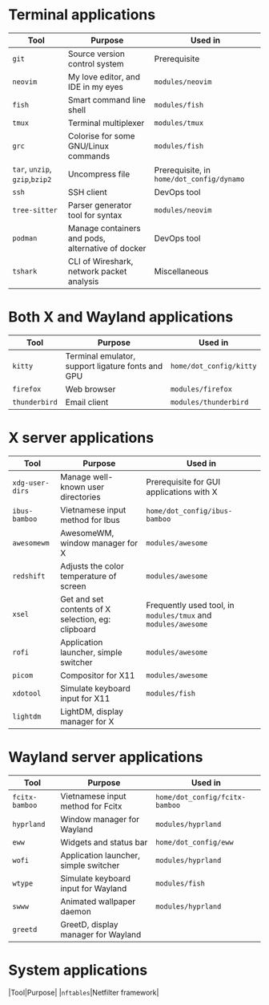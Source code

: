 # Terminal applications
|Tool|Purpose|Used in|
|----|-------|-------|
|`git`|Source version control system|Prerequisite|
|`neovim`|My love editor, and IDE in my eyes|`modules/neovim`|
|`fish`|Smart command line shell|`modules/fish`|
|`tmux`|Terminal multiplexer|`modules/tmux`|
|`grc`|Colorise for some GNU/Linux commands|`modules/fish`|
|`tar`, `unzip`, `gzip`,`bzip2`|Uncompress file|Prerequisite, in `home/dot_config/dynamo`|
|`ssh`|SSH client|DevOps tool|
|`tree-sitter`|Parser generator tool for syntax|`modules/neovim`|
|`podman`|Manage containers and pods, alternative of docker|DevOps tool|
|`tshark`|CLI of Wireshark, network packet analysis|Miscellaneous|


# Both X and Wayland applications
|Tool|Purpose|Used in|
|----|-------|-------|
|`kitty`|Terminal emulator, support ligature fonts and GPU|`home/dot_config/kitty`|
|`firefox`|Web browser|`modules/firefox`|
|`thunderbird`|Email client|`modules/thunderbird`|

# X server applications
|Tool|Purpose|Used in|
|----|-------|-------|
|`xdg-user-dirs`|Manage well-known user directories|Prerequisite for GUI applications with X|
|`ibus-bamboo`|Vietnamese input method for Ibus|`home/dot_config/ibus-bamboo`|
|`awesomewm`|AwesomeWM, window manager for X|`modules/awesome`|
|`redshift`|Adjusts the color temperature of screen|`modules/awesome`|
|`xsel`|Get and set contents of X selection, eg: clipboard|Frequently used tool, in `modules/tmux` and `modules/awesome`|
|`rofi`|Application launcher, simple switcher|`modules/awesome`|
|`picom`|Compositor for X11|`modules/awesome`|
|`xdotool`|Simulate keyboard input for X11|`modules/fish`|
|`lightdm`|LightDM, display manager for X||

# Wayland server applications
|Tool|Purpose|Used in|
|----|-------|-------|
|`fcitx-bamboo`|Vietnamese input method for Fcitx|`home/dot_config/fcitx-bamboo`|
|`hyprland`|Window manager for Wayland|`modules/hyprland`|
|`eww`|Widgets and status bar|`home/dot_config/eww`|
|`wofi`|Application launcher, simple switcher|`modules/hyprland`|
|`wtype`|Simulate keyboard input for Wayland|`modules/fish`|
|`swww`|Animated wallpaper daemon|`modules/hyprland`|
|`greetd`|GreetD, display manager for Wayland||

# System applications
|Tool|Purpose|
|`nftables`|Netfilter framework|
